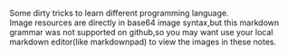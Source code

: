 Some dirty tricks to learn different programming language.  
Image resources are directly in base64 image syntax,but this markdown grammar was not supported on github,so you may want use your local markdown editor(like markdownpad) to view the images in these notes.
